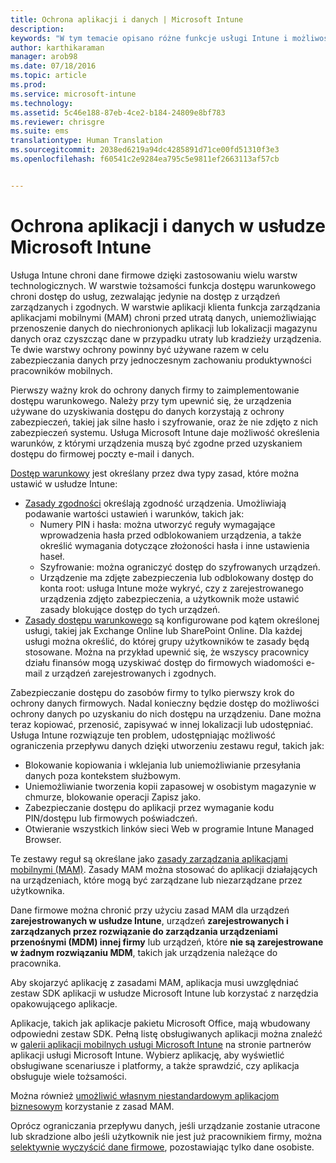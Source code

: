 ```yaml
---
title: Ochrona aplikacji i danych | Microsoft Intune
description: 
keywords: "W tym temacie opisano różne funkcje usługi Intune i możliwości, które są dostępne, aby chronić aplikacje i dane firmy."
author: karthikaraman
manager: arob98
ms.date: 07/18/2016
ms.topic: article
ms.prod: 
ms.service: microsoft-intune
ms.technology: 
ms.assetid: 5c46e188-87eb-4ce2-b184-24809e8bf783
ms.reviewer: chrisgre
ms.suite: ems
translationtype: Human Translation
ms.sourcegitcommit: 2038ed6219a94dc4285891d71ce00fd51310f3e3
ms.openlocfilehash: f60541c2e9284ea795c5e9811ef2663113af57cb


---
```


# Ochrona aplikacji i danych w usłudze Microsoft Intune


Usługa Intune chroni dane firmowe dzięki zastosowaniu wielu warstw technologicznych.  W warstwie tożsamości funkcja dostępu warunkowego chroni dostęp do usług, zezwalając jedynie na dostęp z urządzeń zarządzanych i zgodnych.  W warstwie aplikacji klienta funkcja zarządzania aplikacjami mobilnymi (MAM) chroni przed utratą danych, uniemożliwiając przenoszenie danych do niechronionych aplikacji lub lokalizacji magazynu danych oraz czyszcząc dane w przypadku utraty lub kradzieży urządzenia.  Te dwie warstwy ochrony powinny być używane razem w celu zabezpieczania danych przy jednoczesnym zachowaniu produktywności pracowników mobilnych.

Pierwszy ważny krok do ochrony danych firmy to zaimplementowanie dostępu warunkowego. Należy przy tym upewnić się, że urządzenia używane do uzyskiwania dostępu do danych korzystają z ochrony zabezpieczeń, takiej jak silne hasło i szyfrowanie, oraz że nie zdjęto z nich zabezpieczeń systemu. Usługa Microsoft Intune daje możliwość określenia warunków, z którymi urządzenia muszą być zgodne przed uzyskaniem dostępu do firmowej poczty e-mail i danych.

[Dostęp warunkowy](restrict-access-to-email-and-o365-services-with-microsoft-intune.md) jest określany przez dwa typy zasad, które można ustawić w usłudze Intune:
- [Zasady zgodności](introduction-to-device-compliance-policies-in-microsoft-intune.md) określają zgodność urządzenia. Umożliwiają podawanie wartości ustawień i warunków, takich jak:
  - Numery PIN i hasła: można utworzyć reguły wymagające wprowadzenia hasła przed odblokowaniem urządzenia, a także określić wymagania dotyczące złożoności hasła i inne ustawienia haseł.
  - Szyfrowanie: można ograniczyć dostęp do szyfrowanych urządzeń.
  - Urządzenie ma zdjęte zabezpieczenia lub odblokowany dostęp do konta root: usługa Intune może wykryć, czy z zarejestrowanego urządzenia zdjęto zabezpieczenia, a użytkownik może ustawić zasady blokujące dostęp do tych urządzeń.
- [Zasady dostępu warunkowego](restrict-access-to-email-and-o365-services-with-microsoft-intune.md) są konfigurowane pod kątem określonej usługi, takiej jak Exchange Online lub SharePoint Online. Dla każdej usługi można określić, do której grupy użytkowników te zasady będą stosowane. Można na przykład upewnić się, że wszyscy pracownicy działu finansów mogą uzyskiwać dostęp do firmowych wiadomości e-mail z urządzeń zarejestrowanych i zgodnych.

Zabezpieczanie dostępu do zasobów firmy to tylko pierwszy krok do ochrony danych firmowych. Nadal konieczny będzie dostęp do możliwości ochrony danych po uzyskaniu do nich dostępu na urządzeniu. Dane można teraz kopiować, przenosić, zapisywać w innej lokalizacji lub udostępniać. Usługa Intune rozwiązuje ten problem, udostępniając możliwość ograniczenia przepływu danych dzięki utworzeniu zestawu reguł, takich jak:
- Blokowanie kopiowania i wklejania lub uniemożliwianie przesyłania danych poza kontekstem służbowym.
- Uniemożliwianie tworzenia kopii zapasowej w osobistym magazynie w chmurze, blokowanie operacji Zapisz jako.
- Zabezpieczanie dostępu do aplikacji przez wymaganie kodu PIN/dostępu lub firmowych poświadczeń.
- Otwieranie wszystkich linków sieci Web w programie Intune Managed Browser.

Te zestawy reguł są określane jako [zasady zarządzania aplikacjami mobilnymi (MAM)](protect-app-data-using-mobile-app-management-policies-with-microsoft-intune.md).  Zasady MAM można stosować do aplikacji działających na urządzeniach, które mogą być zarządzane lub niezarządzane przez użytkownika.  

Dane firmowe można chronić przy użyciu zasad MAM dla urządzeń **zarejestrowanych w usłudze Intune**, urządzeń **zarejestrowanych i zarządzanych przez rozwiązanie do zarządzania urządzeniami przenośnymi (MDM) innej firmy** lub urządzeń, które **nie są zarejestrowane w żadnym rozwiązaniu MDM**, takich jak urządzenia należące do pracownika.

Aby skojarzyć aplikację z zasadami MAM, aplikacja musi uwzględniać zestaw SDK aplikacji w usłudze Microsoft Intune lub korzystać z narzędzia opakowującego aplikacje.

Aplikacje, takich jak aplikacje pakietu Microsoft Office, mają wbudowany odpowiedni zestaw SDK. Pełną listę obsługiwanych aplikacji można znaleźć w [galerii aplikacji mobilnych usługi Microsoft Intune](https://www.microsoft.com/en-us/server-cloud/products/microsoft-intune/partners.aspx) na stronie partnerów aplikacji usługi Microsoft Intune. Wybierz aplikację, aby wyświetlić obsługiwane scenariusze i platformy, a także sprawdzić, czy aplikacja obsługuje wiele tożsamości.

Można również [umożliwić własnym niestandardowym aplikacjom biznesowym](decide-how-to-prepare-apps-for-mobile-application-management-with-microsoft-intune.md) korzystanie z zasad MAM.

Oprócz ograniczania przepływu danych, jeśli urządzanie zostanie utracone lub skradzione albo jeśli użytkownik nie jest już pracownikiem firmy, można [selektywnie wyczyścić dane firmowe](wipe-managed-company-app-data-with-microsoft-intune.md), pozostawiając tylko dane osobiste.



<!--HONumber=Jul16_HO4-->


